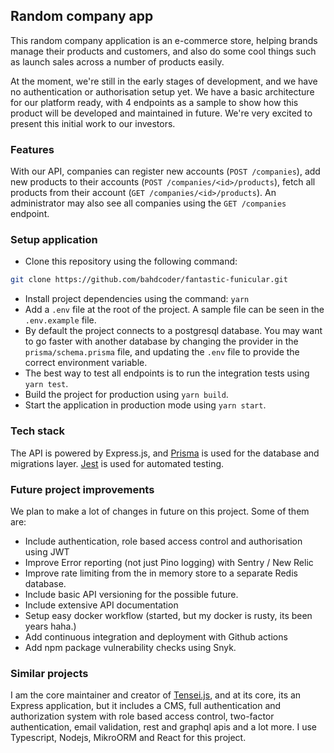 ## Random company app
This random company application is an e-commerce store, helping brands manage their products and customers, and also do some cool things such as launch sales across a number of products easily.

At the moment, we're still in the early stages of development, and we have no authentication or authorisation setup yet. We have a basic architecture for our platform ready, with 4 endpoints as a sample to show how this product will be developed and maintained in future. We're very excited to present this initial work to our investors.

### Features
With our API, companies can register new accounts (`POST /companies`), add new products to their accounts (`POST /companies/<id>/products`), fetch all products from their account (`GET /companies/<id>/products`). An administrator may also see all companies using the `GET /companies` endpoint.

### Setup application
- Clone this repository using the following command:

```bash
git clone https://github.com/bahdcoder/fantastic-funicular.git
```

- Install project dependencies using the command: `yarn`
- Add a `.env` file at the root of the project. A sample file can be seen in the `.env.example` file.
- By default the project connects to a postgresql database. You may want to go faster with another database by changing the provider in the `prisma/schema.prisma` file, and updating the `.env` file to provide the correct environment variable.
- The best way to test all endpoints is to run the integration tests using `yarn test`.
- Build the project for production using `yarn build`.
- Start the application in production mode using `yarn start`.

### Tech stack
The API is powered by Express.js, and [Prisma](https://prisma.io) is used for the database and migrations layer. [Jest](https://jest.io) is used for automated testing.

### Future project improvements
We plan to make a lot of changes in future on this project. Some of them are:
- Include authentication, role based access control and authorisation using JWT
- Improve Error reporting (not just Pino logging) with Sentry / New Relic
- Improve rate limiting from the in memory store to a separate Redis database.
- Include basic API versioning for the possible future.
- Include extensive API documentation
- Setup easy docker workflow (started, but my docker is rusty, its been years haha.)
- Add continuous integration and deployment with Github actions
- Add npm package vulnerability checks using Snyk.

### Similar projects
I am the core maintainer and creator of [Tensei.js](https://github.com/tenseijs/tensei), and at its core, its an Express application, but it includes a CMS, full authentication and authorization system with role based access control, two-factor authentication, email validation, rest and graphql apis and a lot more. I use Typescript, Nodejs, MikroORM and React for this project.
